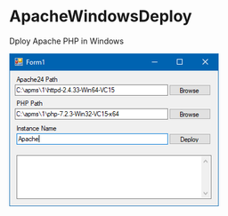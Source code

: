 # ApacheWindowsDeploy
Dploy Apache PHP in Windows

![alt text](https://raw.githubusercontent.com/tlissak/ApacheWindowsDeploy/master/Screenshot.png)